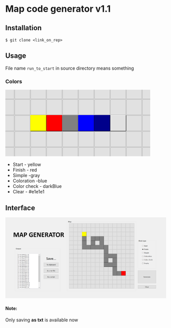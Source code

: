 # Map code generator v1.1

## Installation 

```
$ git clone <link_on_rep>
```
## Usage
File name ```run_to_start``` in source directory means something

### Colors
![Colors](images/colors.png)
- Start - yellow
- Finish - red
- Simple -gray
- Coloration -blue
- Color check - darkBlue
- Clear - #e1e1e1

## Interface
![Interface](images/GUI.png)
#### Note: 
Only saving **as txt** is available now 